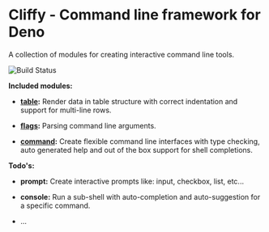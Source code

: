 # Cliffy - Command line framework for Deno

A collection of modules for creating interactive command line tools.

![Build Status](https://github.com/c4spar/deno-cliffy/workflows/ci/badge.svg?branch=master)

**Included modules:**

* **[table](packages/table/):** Render data in table structure with correct indentation and support for multi-line rows.

* **[flags](packages/flags/):** Parsing command line arguments.

* **[command](packages/command/):** Create flexible command line interfaces with type checking, auto generated help and out of the box support for shell completions.

**Todo's:**

* **prompt:** Create interactive prompts like: input, checkbox, list, etc...

* **console:** Run a sub-shell with auto-completion and auto-suggestion for a specific command.

* ...
